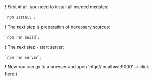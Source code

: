 :exclamation: First of all, you need to install all needed modules:

    `npm install`;

:exclamation: The next step is preparation of necessary sources:

    `npm run build`;
    
:exclamation: The next step - start server:

    `npm run server`;
    
:exclamation: Now you can go to a browser and open 'http://localhost:9000' or click [here:)][1]

[1]:http://localhost:9000